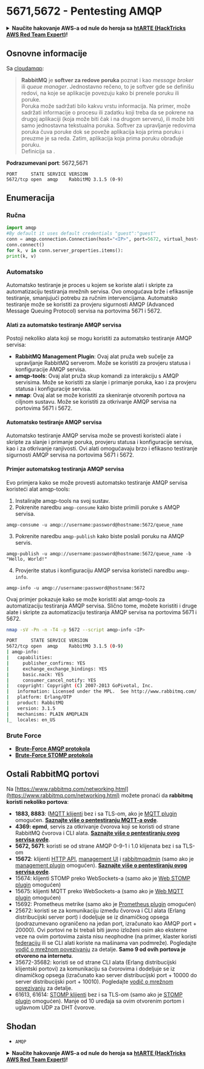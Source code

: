 # 5671,5672 - Pentesting AMQP

<details>

<summary><strong>Naučite hakovanje AWS-a od nule do heroja sa</strong> <a href="https://training.hacktricks.xyz/courses/arte"><strong>htARTE (HackTricks AWS Red Team Expert)</strong></a><strong>!</strong></summary>

Drugi načini podrške HackTricks-u:

* Ako želite da vidite **vašu kompaniju reklamiranu na HackTricks-u** ili **preuzmete HackTricks u PDF formatu** proverite [**SUBSCRIPTION PLANS**](https://github.com/sponsors/carlospolop)!
* Nabavite [**zvanični PEASS & HackTricks swag**](https://peass.creator-spring.com)
* Otkrijte [**The PEASS Family**](https://opensea.io/collection/the-peass-family), našu kolekciju ekskluzivnih [**NFT-ova**](https://opensea.io/collection/the-peass-family)
* **Pridružite se** 💬 [**Discord grupi**](https://discord.gg/hRep4RUj7f) ili [**telegram grupi**](https://t.me/peass) ili nas **pratite** na **Twitter-u** 🐦 [**@carlospolopm**](https://twitter.com/hacktricks\_live)**.**
* **Podelite svoje hakovanje trikove slanjem PR-ova na** [**HackTricks**](https://github.com/carlospolop/hacktricks) i [**HackTricks Cloud**](https://github.com/carlospolop/hacktricks-cloud) github repozitorijume.

</details>

## Osnovne informacije

Sa [cloudamqp](https://www.cloudamqp.com/blog/2015-05-18-part1-rabbitmq-for-beginners-what-is-rabbitmq.html):

> **RabbitMQ** je **softver za redove poruka** poznat i kao _message broker_ ili _queue manager_. Jednostavno rečeno, to je softver gde se definišu redovi, na koje se aplikacije povezuju kako bi prenele poruku ili poruke.\
> Poruka može sadržati bilo kakvu vrstu informacija. Na primer, može sadržati informacije o procesu ili zadatku koji treba da se pokrene na drugoj aplikaciji (koja može biti čak i na drugom serveru), ili može biti samo jednostavna tekstualna poruka. Softver za upravljanje redovima poruka čuva poruke dok se poveže aplikacija koja prima poruku i preuzme je sa reda. Zatim, aplikacija koja prima poruku obrađuje poruku.\
> Definicija sa .

**Podrazumevani port**: 5672,5671

```
PORT     STATE SERVICE VERSION
5672/tcp open  amqp    RabbitMQ 3.1.5 (0-9)
```

## Enumeracija

### Ručna

```python
import amqp
#By default it uses default credentials "guest":"guest"
conn = amqp.connection.Connection(host="<IP>", port=5672, virtual_host="/")
conn.connect()
for k, v in conn.server_properties.items():
print(k, v)
```

### Automatsko

Automatsko testiranje je proces u kojem se koriste alati i skripte za automatizaciju testiranja mrežnih servisa. Ovo omogućava brže i efikasnije testiranje, smanjujući potrebu za ručnim intervencijama. Automatsko testiranje može se koristiti za provjeru sigurnosti AMQP (Advanced Message Queuing Protocol) servisa na portovima 5671 i 5672.

#### Alati za automatsko testiranje AMQP servisa

Postoji nekoliko alata koji se mogu koristiti za automatsko testiranje AMQP servisa:

* **RabbitMQ Management Plugin**: Ovaj alat pruža web sučelje za upravljanje RabbitMQ serverom. Može se koristiti za provjeru statusa i konfiguracije AMQP servisa.
* **amqp-tools**: Ovaj alat pruža skup komandi za interakciju s AMQP servisima. Može se koristiti za slanje i primanje poruka, kao i za provjeru statusa i konfiguracije servisa.
* **nmap**: Ovaj alat se može koristiti za skeniranje otvorenih portova na ciljnom sustavu. Može se koristiti za otkrivanje AMQP servisa na portovima 5671 i 5672.

#### Automatsko testiranje AMQP servisa

Automatsko testiranje AMQP servisa može se provesti koristeći alate i skripte za slanje i primanje poruka, provjeru statusa i konfiguracije servisa, kao i za otkrivanje ranjivosti. Ovi alati omogućavaju brzo i efikasno testiranje sigurnosti AMQP servisa na portovima 5671 i 5672.

#### Primjer automatskog testiranja AMQP servisa

Evo primjera kako se može provesti automatsko testiranje AMQP servisa koristeći alat amqp-tools:

1. Instalirajte amqp-tools na svoj sustav.
2. Pokrenite naredbu `amqp-consume` kako biste primili poruke s AMQP servisa.

```
amqp-consume -u amqp://username:password@hostname:5672/queue_name
```

3. Pokrenite naredbu `amqp-publish` kako biste poslali poruku na AMQP servis.

```
amqp-publish -u amqp://username:password@hostname:5672/queue_name -b "Hello, World!"
```

4. Provjerite status i konfiguraciju AMQP servisa koristeći naredbu `amqp-info`.

```
amqp-info -u amqp://username:password@hostname:5672
```

Ovaj primjer pokazuje kako se može koristiti alat amqp-tools za automatizaciju testiranja AMQP servisa. Slično tome, možete koristiti i druge alate i skripte za automatizaciju testiranja AMQP servisa na portovima 5671 i 5672.

```bash
nmap -sV -Pn -n -T4 -p 5672 --script amqp-info <IP>

PORT     STATE SERVICE VERSION
5672/tcp open  amqp    RabbitMQ 3.1.5 (0-9)
| amqp-info:
|   capabilities:
|     publisher_confirms: YES
|     exchange_exchange_bindings: YES
|     basic.nack: YES
|     consumer_cancel_notify: YES
|   copyright: Copyright (C) 2007-2013 GoPivotal, Inc.
|   information: Licensed under the MPL.  See http://www.rabbitmq.com/
|   platform: Erlang/OTP
|   product: RabbitMQ
|   version: 3.1.5
|   mechanisms: PLAIN AMQPLAIN
|_  locales: en_US
```

### Brute Force

* [**Brute-Force AMQP protokola**](../generic-methodologies-and-resources/brute-force.md#amqp-activemq-rabbitmq-qpid-joram-and-solace)
* [**Brute-Force STOMP protokola**](../generic-methodologies-and-resources/brute-force.md#stomp-activemq-rabbitmq-hornetq-and-openmq)

## Ostali RabbitMQ portovi

Na [https://www.rabbitmq.com/networking.html](https://www.rabbitmq.com/networking.html) možete pronaći da **rabbitmq koristi nekoliko portova**:

* **1883, 8883**: ([MQTT klijenti](http://mqtt.org) bez i sa TLS-om, ako je [MQTT plugin](https://www.rabbitmq.com/mqtt.html) omogućen. [**Saznajte više o pentestiranju MQTT-a ovde**](1883-pentesting-mqtt-mosquitto.md).
* **4369: epmd**, servis za otkrivanje čvorova koji se koristi od strane RabbitMQ čvorova i CLI alata. [**Saznajte više o pentestiranju ovog servisa ovde**](4369-pentesting-erlang-port-mapper-daemon-epmd.md).
* **5672, 5671**: koristi se od strane AMQP 0-9-1 i 1.0 klijenata bez i sa TLS-om
* **15672**: klijenti [HTTP API](https://www.rabbitmq.com/management.html), [management UI](https://www.rabbitmq.com/management.html) i [rabbitmqadmin](https://www.rabbitmq.com/management-cli.html) (samo ako je [management plugin](https://www.rabbitmq.com/management.html) omogućen). [**Saznajte više o pentestiranju ovog servisa ovde**](15672-pentesting-rabbitmq-management.md).
* 15674: klijenti STOMP preko WebSockets-a (samo ako je [Web STOMP plugin](https://www.rabbitmq.com/web-stomp.html) omogućen)
* 15675: klijenti MQTT preko WebSockets-a (samo ako je [Web MQTT plugin](https://www.rabbitmq.com/web-mqtt.html) omogućen)
* 15692: Prometheus metrike (samo ako je [Prometheus plugin](https://www.rabbitmq.com/prometheus.html) omogućen)
* 25672: koristi se za komunikaciju između čvorova i CLI alata (Erlang distribucijski server port) i dodeljuje se iz dinamičkog opsega (podrazumevano ograničeno na jedan port, izračunato kao AMQP port + 20000). Ovi portovi ne bi trebali biti javno izloženi osim ako eksterne veze na ovim portovima zaista nisu neophodne (na primer, klaster koristi [federaciju](https://www.rabbitmq.com/federation.html) ili se CLI alati koriste na mašinama van podmreže). Pogledajte [vodič o mrežnom povezivanju](https://www.rabbitmq.com/networking.html) za detalje. **Samo 9 od ovih portova je otvoreno na internetu**.
* 35672-35682: koristi se od strane CLI alata (Erlang distribucijski klijentski portovi) za komunikaciju sa čvorovima i dodeljuje se iz dinamičkog opsega (izračunato kao server distribucijski port + 10000 do server distribucijski port + 10010). Pogledajte [vodič o mrežnom povezivanju](https://www.rabbitmq.com/networking.html) za detalje.
* 61613, 61614: [STOMP klijenti](https://stomp.github.io/stomp-specification-1.2.html) bez i sa TLS-om (samo ako je [STOMP plugin](https://www.rabbitmq.com/stomp.html) omogućen). Manje od 10 uređaja sa ovim otvorenim portom i uglavnom UDP za DHT čvorove.

## Shodan

* `AMQP`

<details>

<summary><strong>Naučite hakovanje AWS-a od nule do heroja sa</strong> <a href="https://training.hacktricks.xyz/courses/arte"><strong>htARTE (HackTricks AWS Red Team Expert)</strong></a><strong>!</strong></summary>

Drugi načini podrške HackTricks-u:

* Ako želite da vidite **vašu kompaniju reklamiranu na HackTricks-u** ili **preuzmete HackTricks u PDF formatu** proverite [**SUBSCRIPTION PLANS**](https://github.com/sponsors/carlospolop)!
* Nabavite [**zvanični PEASS & HackTricks swag**](https://peass.creator-spring.com)
* Otkrijte [**The PEASS Family**](https://opensea.io/collection/the-peass-family), našu kolekciju ekskluzivnih [**NFT-ova**](https://opensea.io/collection/the-peass-family)
* **Pridružite se** 💬 [**Discord grupi**](https://discord.gg/hRep4RUj7f) ili [**telegram grupi**](https://t.me/peass) ili nas **pratite** na **Twitter-u** 🐦 [**@carlospolopm**](https://twitter.com/hacktricks\_live)**.**
* **Podelite svoje hakovanje trikove slanjem PR-ova na** [**HackTricks**](https://github.com/carlospolop/hacktricks) i [**HackTricks Cloud**](https://github.com/carlospolop/hacktricks-cloud) github repozitorijume.

</details>
